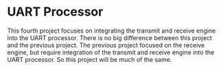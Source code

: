 # UART Processor
This fourth project focuses on integrating the transmit and receive engine into the UART processor. There is no big difference between this project and the previous project. The previous project focused on the receive engine, but require integration of the transmit and receive engine into the UART processor. So this project will be much of the same.
